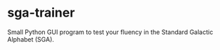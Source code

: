 # sga-trainer
Small Python GUI program to test your fluency in the Standard Galactic Alphabet (SGA).